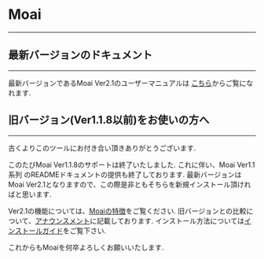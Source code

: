 # Moai
-----------------------------------

## <a name="index"></a>最新バージョンのドキュメント
-----------------------------------

  最新バージョンであるMoai Ver2.1のユーザーマニュアルは <a href="https://mr-moai-2016.github.io/moai2.0/index.html">こちら</a>からご覧になれます.


## <a name="index"></a>旧バージョン(Ver1.1.8以前)をお使いの方へ
-----------------------------------

  古くよりこのツールにお付き合い頂きありがとうございます.

  このたびMoai Ver1.1.8のサポートは終了いたしました.
  これに伴い、Moai Ver1.1系列 のREADMEドキュメントの提供も終了しております.
  最新バージョンはMoai Ver2.1となりますので、この際是非ともそちらを新規インストール頂ければと思います.

  Ver2.1の機能については、<a href="https://mr-moai-2016.github.io/moai2.0/index.html">Moaiの特徴</a>をご覧ください.
  旧バージョンとの比較について、<a href="https://mr-moai-2016.github.io/announcement.html">アナウンスメント</a>に記載しております.
  インストール方法については<a href="https://mr-moai-2016.github.io/moai2.0/install.html">インストールガイド</a>をご覧下さい.

  これからもMoaiを何卒よろしくお願いいたします.
